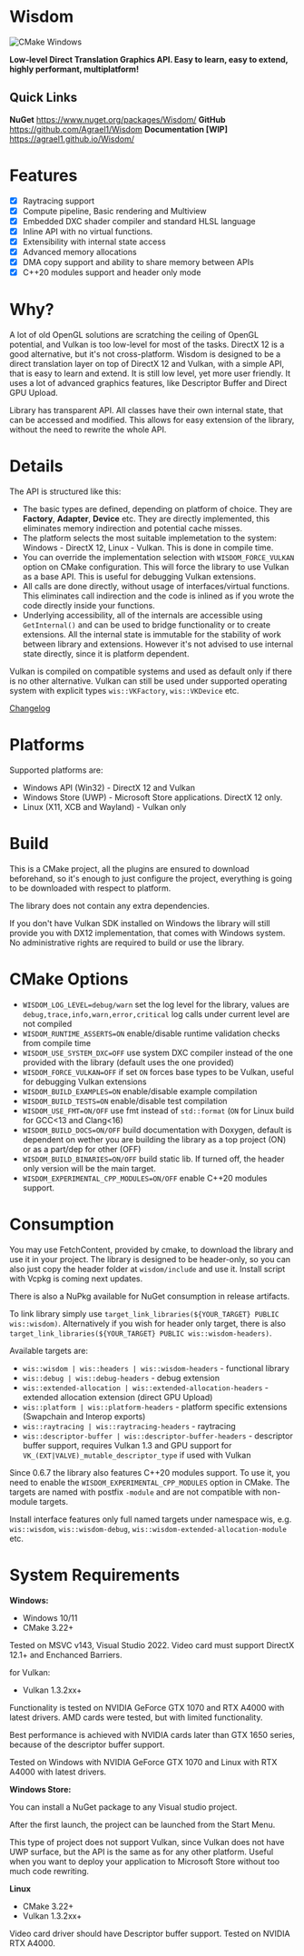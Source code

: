 # Wisdom

![CMake Windows](https://github.com/Agrael1/Wisdom/actions/workflows/cmake.yml/badge.svg)

**Low-level Direct Translation Graphics API. Easy to learn, easy to extend, highly performant, multiplatform!**

## Quick Links

**NuGet** https://www.nuget.org/packages/Wisdom/
**GitHub** https://github.com/Agrael1/Wisdom
**Documentation [WIP]** https://agrael1.github.io/Wisdom/

# Features

- [x] Raytracing support
- [x] Compute pipeline, Basic rendering and Multiview
- [x] Embedded DXC shader compiler and standard HLSL language
- [x] Inline API with no virtual functions.
- [x] Extensibility with internal state access
- [x] Advanced memory allocations
- [x] DMA copy support and ability to share memory between APIs
- [x] C++20 modules support and header only mode

# Why?

A lot of old OpenGL solutions are scratching the ceiling of OpenGL potential, and Vulkan is too low-level for most of the tasks. DirectX 12 is a good alternative, but it's not cross-platform.
Wisdom is designed to be a direct translation layer on top of DirectX 12 and Vulkan, with a simple API, that is easy to learn and extend.
It is still low level, yet more user friendly. It uses a lot of advanced graphics features, like Descriptor Buffer and Direct GPU Upload.

Library has transparent API. All classes have their own internal state, that can be accessed and modified. This allows for easy extension of the library, without the need to rewrite the whole API.

# Details

The API is structured like this:

- The basic types are defined, depending on platform of choice. They are **Factory**, **Adapter**, **Device** etc. They are directly implemented, this eliminates memory indirection and potential cache misses.
- The platform selects the most suitable implemetation to the system: Windows - DirectX 12, Linux - Vulkan. This is done in compile time.
- You can override the implementation selection with `WISDOM_FORCE_VULKAN` option on CMake configuration. This will force the library to use Vulkan as a base API. This is useful for debugging Vulkan extensions.
- All calls are done directly, without usage of interfaces/virtual functions. This eliminates call indirection and the code is inlined as if you wrote the code directly inside your functions.
- Underlying accessibility, all of the internals are accessible using `GetInternal()` and can be used to bridge functionality or to create extensions. All the internal state is immutable for the stability of work between library and extensions. However it's not advised to use internal state directly, since it is platform dependent.

Vulkan is compiled on compatible systems and used as default only if there is no other alternative. Vulkan can still be used under supported operating system with explicit types `wis::VKFactory`, `wis::VKDevice` etc.

[Changelog](Changelog.md)

# Platforms

Supported platforms are:

- Windows API (Win32) - DirectX 12 and Vulkan
- Windows Store (UWP) - Microsoft Store applications. DirectX 12 only.
- Linux (X11, XCB and Wayland) - Vulkan only

# Build

This is a CMake project, all the plugins are ensured to download beforehand, so it's enough to just configure the project, everything is going to be downloaded with respect to platform.

The library does not contain any extra dependencies.

If you don't have Vulkan SDK installed on Windows the library will still provide you with DX12 implementation, that comes with Windows system. No administrative rights are required to build or use the library.

# CMake Options

- `WISDOM_LOG_LEVEL=debug/warn` set the log level for the library, values are `debug,trace,info,warn,error,critical` log calls under current level are not compiled
- `WISDOM_RUNTIME_ASSERTS=ON` enable/disable runtime validation checks from compile time
- `WISDOM_USE_SYSTEM_DXC=OFF` use system DXC compiler instead of the one provided with the library (default uses the one provided)
- `WISDOM_FORCE_VULKAN=OFF` if set `ON` forces base types to be Vulkan, useful for debugging Vulkan extensions
- `WISDOM_BUILD_EXAMPLES=ON` enable/disable example compilation
- `WISDOM_BUILD_TESTS=ON` enable/disable test compilation
- `WISDOM_USE_FMT=ON/OFF` use fmt instead of `std::format` (`ON` for Linux build for GCC<13 and Clang<16)
- `WISDOM_BUILD_DOCS=ON/OFF` build documentation with Doxygen, default is dependent on wether you are building the library as a top project (ON) or as a part/dep for other (OFF)
- `WISDOM_BUILD_BINARIES=ON/OFF` build static lib. If turned off, the header only version will be the main target.
- `WISDOM_EXPERIMENTAL_CPP_MODULES=ON/OFF` enable C++20 modules support.

# Consumption

You may use FetchContent, provided by cmake, to download the library and use it in your project. The library is designed to be header-only, so you can also just copy the header folder at `wisdom/include` and use it. Install script with Vcpkg is coming next updates.

There is also a NuPkg available for NuGet consumption in release artifacts.

To link library simply use `target_link_libraries(${YOUR_TARGET} PUBLIC wis::wisdom)`. Alternatively if you wish for header only target, there is also `target_link_libraries(${YOUR_TARGET} PUBLIC wis::wisdom-headers)`.

Available targets are:

- `wis::wisdom | wis::headers | wis::wisdom-headers` - functional library
- `wis::debug | wis::debug-headers` - debug extension
- `wis::extended-allocation | wis::extended-allocation-headers` - extended allocation extension (direct GPU Upload)
- `wis::platform | wis::platform-headers` - platform specific extensions (Swapchain and Interop exports)
- `wis::raytracing | wis::raytracing-headers` - raytracing
- `wis::descriptor-buffer | wis::descriptor-buffer-headers` - descriptor buffer support, requires Vulkan 1.3 and GPU support for `VK_(EXT|VALVE)_mutable_descriptor_type` if used with Vulkan

Since 0.6.7 the library also features C++20 modules support. To use it, you need to enable the `WISDOM_EXPERIMENTAL_CPP_MODULES` option in CMake. The targets are named with postfix `-module` and are not compatible with non-module targets.

Install interface features only full named targets under namespace wis, e.g. `wis::wisdom`, `wis::wisdom-debug`, `wis::wisdom-extended-allocation-module` etc.

# System Requirements

**Windows:**

- Windows 10/11
- CMake 3.22+

Tested on MSVC v143, Visual Studio 2022.
Video card must support DirectX 12.1+ and Enchanced Barriers.

for Vulkan:

- Vulkan 1.3.2xx+

Functionality is tested on NVIDIA GeForce GTX 1070 and RTX A4000 with latest drivers. AMD cards were tested, but with limited functionality.

Best performance is achieved with NVIDIA cards later than GTX 1650 series, because of the descriptor buffer support.

Tested on Windows with NVIDIA GeForce GTX 1070 and Linux with RTX A4000 with latest drivers.

**Windows Store:**

You can install a NuGet package to any Visual studio project.

After the first launch, the project can be launched from the Start Menu.

This type of project does not support Vulkan, since Vulkan does not have UWP surface, but the API is the same as for any other platform. Useful when you want to deploy your application to Microsoft Store without too much code rewriting.

**Linux**

- CMake 3.22+
- Vulkan 1.3.2xx+

Video card driver should have Descriptor buffer support. Tested on NVIDIA RTX A4000.
